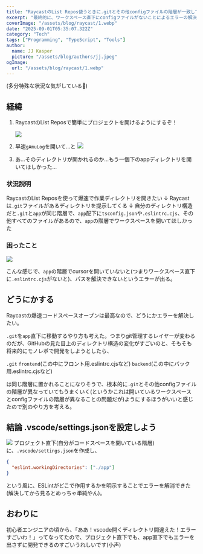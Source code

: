 ```yaml
---
title: "RaycastのList Repos使うときに.gitとその他configファイルの階層が一致してなくて困った話"
excerpt: "最終的に、ワークスペース直下にconfigファイルがないことによるエラーの解決という話に帰着した😴"
coverImage: "/assets/blog/raycast/1.webp"
date: "2025-09-01T05:35:07.322Z"
category: "Tech"
tags: ["Programming", "TypeScript", "Tools"]
author:
  name: JJ Kasper
  picture: "/assets/blog/authors/jj.jpeg"
ogImage:
  url: "/assets/blog/raycast/1.webp"
---
```


(多分特殊な状況な気がしている🤔)

## 経緯

1. RaycastのList Reposで簡単にプロジェクトを開けるようにするぞ！

   ![](/assets/blog/raycast/1.webp)

2. 早速`gAmuLog`を開いて...と
   ![](/assets/blog/raycast/2.webp)

3. あ...そのディレクトリが開かれるのか...もう一個下のappディレクトリを開いてほしかった...

### 状況説明

RaycastのList Reposを使って爆速で作業ディレクトリを開きたい
↓
Raycastは`.git`ファイルがあるディレクトリを提示してくる
↓
自分のディレクトリ構造だと`.git`と`app`が同じ階層で、`app`配下に`tsconfig.json`や`.eslintrc.cjs`、その他すべてのファイルがあるので、`app`の階層でワークスペースを開いてほしかった

### 困ったこと

![](/assets/blog/raycast/3.webp)

こんな感じで、`app`の階層でcursorを開いていないと(つまりワークスペース直下に`.eslintrc.cjs`がないと)、パスを解決できないというエラーが出る。

## どうにかする

Raycastの爆速コードスペースオープンは最高なので、どうにかエラーを解決したい。

`.git`を`app`直下に移動するやり方も考えた。つまりgit管理するレイヤーが変わるのだが、GitHubの見た目上のディレクトリ構造の変化がすごいのと、そもそも将来的にモノレポで開発をしようとしたら、

`.git`
`frontend`(この中にフロント用.eslintrc.cjsなど)
`backend`(この中にバック用.eslintrc.cjsなど)

は同じ階層に置かれることになりそうで、根本的に`.git`とその他configファイルの階層が異なっていてもうまくいく(というかこれは開いているワークスペースとconfigファイルの階層が異なることの問題だが)ようにするほうがいいと感じたので別のやり方を考える。

## 結論 .vscode/settings.jsonを設定しよう

![](/assets/blog/raycast/4.webp)
プロジェクト直下(自分がコードスペースを開いている階層)に、`.vscode/settings.json`を作成し、

```json:settings.json
{
  "eslint.workingDirectories": ["./app"]
}
```

という風に、ESLintがどこで作用するかを明示することでエラーを解消できた(解決してから見るとめっちゃ単純やん)。

## おわりに

初心者エンジニアの頃から、「ああ！vscode開くディレクトリ間違えた！エラーすごいわ！」ってなってたので、プロジェクト直下でも、app直下でもエラーを出さずに開発できるのすごいうれしいです(小声)
